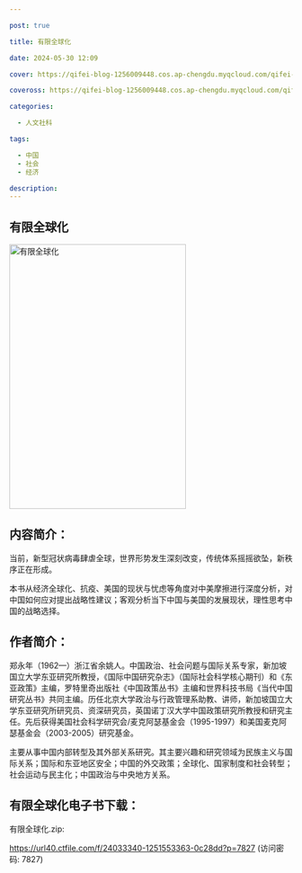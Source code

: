 ```yaml
---

post: true

title: 有限全球化

date: 2024-05-30 12:09

cover: https://qifei-blog-1256009448.cos.ap-chengdu.myqcloud.com/qifei-blog/s33878970.jpg

coveross: https://qifei-blog-1256009448.cos.ap-chengdu.myqcloud.com/qifei-blog/s33878970.jpg

categories:

  - 人文社科

tags:

  - 中国
  - 社会
  - 经济

description:
---
```


## 有限全球化

<img alt="有限全球化" class="aligncenter loading" data-was-processed="true" decoding="async" fetchpriority="high" height="471" src="https://qifei-blog-1256009448.cos.ap-chengdu.myqcloud.com/qifei-blog/s33878970.jpg" style="cursor: zoom-in;" width="314"/>

## 内容简介：

当前，新型冠状病毒肆虐全球，世界形势发生深刻改变，传统体系摇摇欲坠，新秩序正在形成。

本书从经济全球化、抗疫、美国的现状与忧虑等角度对中美摩擦进行深度分析，对中国如何应对提出战略性建议；客观分析当下中国与美国的发展现状，理性思考中国的战略选择。

## 作者简介：

郑永年（1962—）浙江省余姚人。中国政治、社会问题与国际关系专家，新加坡国立大学东亚研究所教授，《国际中国研究杂志》（国际社会科学核心期刊）和《东亚政策》主编，罗特里奇出版社《中国政策丛书》主编和世界科技书局《当代中国研究丛书》共同主编。历任北京大学政治与行政管理系助教、讲师，新加坡国立大学东亚研究所研究员、资深研究员，英国诺丁汉大学中国政策研究所教授和研究主任。先后获得美国社会科学研究会/麦克阿瑟基金会（1995-1997）和美国麦克阿瑟基金会（2003-2005）研究基金。

主要从事中国内部转型及其外部关系研究。其主要兴趣和研究领域为民族主义与国际关系；国际和东亚地区安全；中国的外交政策；全球化、国家制度和社会转型；社会运动与民主化；中国政治与中央地方关系。

## 有限全球化电子书下载：

有限全球化.zip: 

https://url40.ctfile.com/f/24033340-1251553363-0c28dd?p=7827 (访问密码: 7827)
